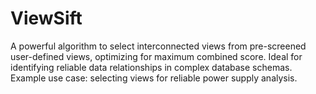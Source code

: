 # ViewSift
 A powerful algorithm to select interconnected views from pre-screened user-defined views, optimizing for maximum combined score. Ideal for identifying reliable data relationships in complex database schemas. Example use case: selecting views for reliable power supply analysis.
